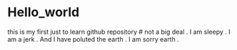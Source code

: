 # Hello_world
this is my first just to learn github repository # not a big deal .
I am sleepy .
I am a jerk .
And I have poluted the earth .
I am sorry earth .
